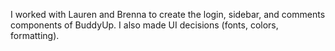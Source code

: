 I worked with Lauren and Brenna to create the login, sidebar, and comments components of BuddyUp. I also made UI decisions (fonts, colors, formatting).
